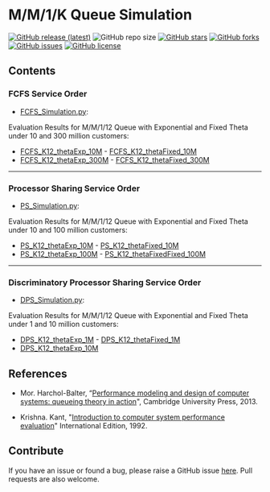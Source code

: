 # M/M/1/K Queue Simulation

[![GitHub release (latest)](https://img.shields.io/github/v/release/ImanRht/QOCO)](https://github.com/ImanRht/QOCO/releases)
![GitHub repo size](https://img.shields.io/github/repo-size/ImanRht/QOCO)
[![GitHub stars](https://img.shields.io/github/stars/ImanRht/QOCO?style=social)](https://github.com/ImanRht/QOCO/stargazers) 
[![GitHub forks](https://img.shields.io/github/forks/ImanRht/QOCO?style=social)](https://github.com/ImanRht/QOCO/network/members) 
[![GitHub issues](https://img.shields.io/github/issues/ImanRht/QOCO?style=social)](https://github.com/ImanRht/QOCO/issues) 
[![GitHub license](https://img.shields.io/github/license/ImanRht/QOCO?style=social)](https://github.com/ImanRht/QOCO/blob/master/LICENSE) 



## Contents

### FCFS Service Order 
- [FCFS_Simulation.py](FCFS_Simulation.py): 

Evaluation Results for M/M/1/12 Queue with Exponential and Fixed Theta under 10 and 300 million customers:

 - [FCFS_K12_thetaExp_10M](FCFS_K12_thetaExp_10M.xlsx) - [FCFS_K12_thetaFixed_10M](FCFS_K12_thetaFixed_10M.xlsx)
 - [FCFS_K12_thetaExp_300M](FCFS_K12_thetaExp_300M.xlsx) - [FCFS_K12_thetaFixed_300M](FCFS_K12_thetaFixed_300M.xlsx)
  
  
_______________
  
### Processor Sharing Service Order 

- [PS_Simulation.py](PS_Simulation.py): 

Evaluation Results for M/M/1/12 Queue with Exponential and Fixed Theta under 10 and 100 million customers:


 - [PS_K12_thetaExp_10M](PS_K12_thetaExp_10M.xlsx)  - [PS_K12_thetaFixed_10M](PS_K12_thetaFixed_10M.xlsx)
 - [PS_K12_thetaExp_100M](PS_K12_thetaExp_100M.xlsx)  - [PS_K12_thetaFixedFixed_100M](PS_K12_thetaFixedFixed_100M.xlsx)


_______________
   
### Discriminatory Processor Sharing Service Order 

- [DPS_Simulation.py](DPS_Simulation.py): 

Evaluation Results for M/M/1/12 Queue with Exponential and Fixed Theta under 1 and 10 million customers:


 - [DPS_K12_thetaExp_1M](DPS_K12_thetaExp_1M.xlsx) - [DPS_K12_thetaFixed_1M](DPS_K12_thetaFixed_1M.xlsx)
 - [DPS_K12_thetaExp_10M](DPS_K12_thetaExp_10M.xlsx)


  

## References

- Mor. Harchol-Balter, “[Performance modeling and design of computer systems: queueing theory in action](https://books.google.de/books?hl=en&lr=&id=y1cgAwAAQBAJ&oi=fnd&pg=PR17&dq=M.+Harchol-Balter,+Performance+Modeling+and+Design+of+Computer+Systems,+Cambridge+University+Presss&ots=fyMxIXzywD&sig=r1Ez9ftmSQJsiU9qGxHaQ_K1ZI8&redir_esc=y#v=onepage&q=M.%20Harchol-Balter%2C%20Performance%20Modeling%20and%20Design%20of%20Computer%20Systems%2C%20Cambridge%20University%20Presss&f=false)", Cambridge University Press, 2013.

- Krishna. Kant, "[Introduction to computer system performance evaluation](http://repository.bitscollege.edu.et:8080/handle/123456789/311)" International Edition, 1992.


## Contribute
If you have an issue or found a bug, please raise a GitHub issue [here](https://github.com/ImanRht/MM1K_Queue_Simulation/issues). Pull requests are also welcome.


